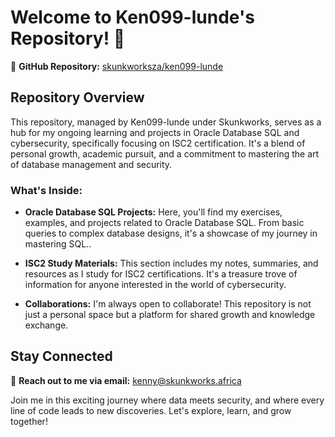 # Welcome to Ken099-lunde's Repository! 🌟

🔗 **GitHub Repository:** [skunkworksza/ken099-lunde](https://github.com/skunkworksza/ken099-lunde)

## Repository Overview

This repository, managed by Ken099-lunde under Skunkworks, serves as a hub for my ongoing learning and projects in Oracle Database SQL and cybersecurity, specifically focusing on ISC2 certification. It's a blend of personal growth, academic pursuit, and a commitment to mastering the art of database management and security.

### What's Inside:

- **Oracle Database SQL Projects:** Here, you'll find my exercises, examples, and projects related to Oracle Database SQL. From basic queries to complex database designs, it's a showcase of my journey in mastering SQL..

- **ISC2 Study Materials:** This section includes my notes, summaries, and resources as I study for ISC2 certifications. It's a treasure trove of information for anyone interested in the world of cybersecurity.

- **Collaborations:** I'm always open to collaborate! This repository is not just a personal space but a platform for shared growth and knowledge exchange.

## Stay Connected

📧 **Reach out to me via email:** kenny@skunkworks.africa


Join me in this exciting journey where data meets security, and where every line of code leads to new discoveries. Let's explore, learn, and grow together!


